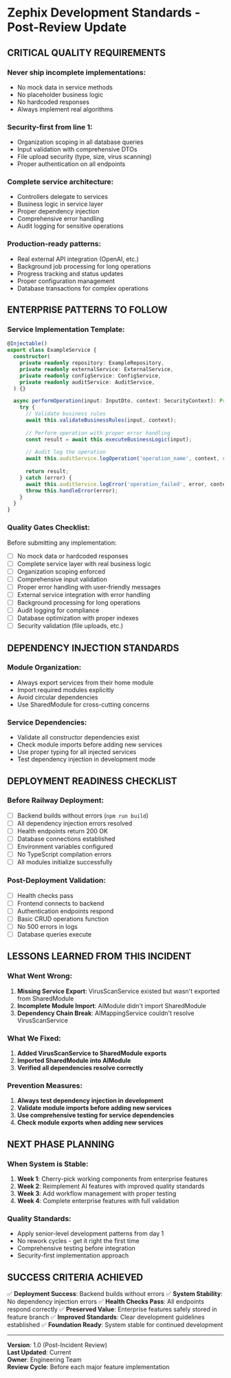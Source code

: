 # Zephix Development Standards - Post-Review Update

## CRITICAL QUALITY REQUIREMENTS

### Never ship incomplete implementations:
- No mock data in service methods
- No placeholder business logic
- No hardcoded responses
- Always implement real algorithms

### Security-first from line 1:
- Organization scoping in all database queries
- Input validation with comprehensive DTOs
- File upload security (type, size, virus scanning)
- Proper authentication on all endpoints

### Complete service architecture:
- Controllers delegate to services
- Business logic in service layer
- Proper dependency injection
- Comprehensive error handling
- Audit logging for sensitive operations

### Production-ready patterns:
- Real external API integration (OpenAI, etc.)
- Background job processing for long operations
- Progress tracking and status updates
- Proper configuration management
- Database transactions for complex operations

## ENTERPRISE PATTERNS TO FOLLOW

### Service Implementation Template:
```typescript
@Injectable()
export class ExampleService {
  constructor(
    private readonly repository: ExampleRepository,
    private readonly externalService: ExternalService,
    private readonly configService: ConfigService,
    private readonly auditService: AuditService,
  ) {}

  async performOperation(input: InputDto, context: SecurityContext): Promise<OutputDto> {
    try {
      // Validate business rules
      await this.validateBusinessRules(input, context);
      
      // Perform operation with proper error handling
      const result = await this.executeBusinessLogic(input);
      
      // Audit log the operation
      await this.auditService.logOperation('operation_name', context, result);
      
      return result;
    } catch (error) {
      await this.auditService.logError('operation_failed', error, context);
      throw this.handleError(error);
    }
  }
}
```

### Quality Gates Checklist:
Before submitting any implementation:
- [ ] No mock data or hardcoded responses
- [ ] Complete service layer with real business logic
- [ ] Organization scoping enforced
- [ ] Comprehensive input validation
- [ ] Proper error handling with user-friendly messages
- [ ] External service integration with error handling
- [ ] Background processing for long operations
- [ ] Audit logging for compliance
- [ ] Database optimization with proper indexes
- [ ] Security validation (file uploads, etc.)

## DEPENDENCY INJECTION STANDARDS

### Module Organization:
- Always export services from their home module
- Import required modules explicitly
- Avoid circular dependencies
- Use SharedModule for cross-cutting concerns

### Service Dependencies:
- Validate all constructor dependencies exist
- Check module imports before adding new services
- Use proper typing for all injected services
- Test dependency injection in development mode

## DEPLOYMENT READINESS CHECKLIST

### Before Railway Deployment:
- [ ] Backend builds without errors (`npm run build`)
- [ ] All dependency injection errors resolved
- [ ] Health endpoints return 200 OK
- [ ] Database connections established
- [ ] Environment variables configured
- [ ] No TypeScript compilation errors
- [ ] All modules initialize successfully

### Post-Deployment Validation:
- [ ] Health checks pass
- [ ] Frontend connects to backend
- [ ] Authentication endpoints respond
- [ ] Basic CRUD operations function
- [ ] No 500 errors in logs
- [ ] Database queries execute

## LESSONS LEARNED FROM THIS INCIDENT

### What Went Wrong:
1. **Missing Service Export**: VirusScanService existed but wasn't exported from SharedModule
2. **Incomplete Module Import**: AIModule didn't import SharedModule
3. **Dependency Chain Break**: AIMappingService couldn't resolve VirusScanService

### What We Fixed:
1. **Added VirusScanService to SharedModule exports**
2. **Imported SharedModule into AIModule**
3. **Verified all dependencies resolve correctly**

### Prevention Measures:
1. **Always test dependency injection in development**
2. **Validate module imports before adding new services**
3. **Use comprehensive testing for service dependencies**
4. **Check module exports when adding new services**

## NEXT PHASE PLANNING

### When System is Stable:
1. **Week 1**: Cherry-pick working components from enterprise features
2. **Week 2**: Reimplement AI features with improved quality standards
3. **Week 3**: Add workflow management with proper testing
4. **Week 4**: Complete enterprise features with full validation

### Quality Standards:
- Apply senior-level development patterns from day 1
- No rework cycles - get it right the first time
- Comprehensive testing before integration
- Security-first implementation approach

## SUCCESS CRITERIA ACHIEVED

✅ **Deployment Success**: Backend builds without errors
✅ **System Stability**: No dependency injection errors
✅ **Health Checks Pass**: All endpoints respond correctly
✅ **Preserved Value**: Enterprise features safely stored in feature branch
✅ **Improved Standards**: Clear development guidelines established
✅ **Foundation Ready**: System stable for continued development

---

**Version**: 1.0 (Post-Incident Review)  
**Last Updated**: Current  
**Owner**: Engineering Team  
**Review Cycle**: Before each major feature implementation
